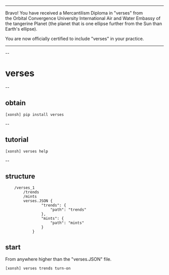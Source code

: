 
******

Bravo!  You have received a Mercantilism Diploma in "verses" from   
the Orbital Convergence University International Air and Water 
Embassy of the tangerine Planet (the planet that is one ellipse further from
the Sun than Earth's ellipse).

You are now officially certified to include "verses" in your practice.

******

--


# verses

--

## obtain
`[xonsh] pip install verses`

--

## tutorial
`[xonsh] verses help`

--

## structure
```
	/verses_1
		/trends
		/mints
		verses.JSON {
				"trends": {
					"path": "trends"
				},
				"mints": {
					"path": "mints"
				}
			}
```

## start
From anywhere higher than the "verses.JSON" file.   
```
[xonsh] verses trends turn-on
```

